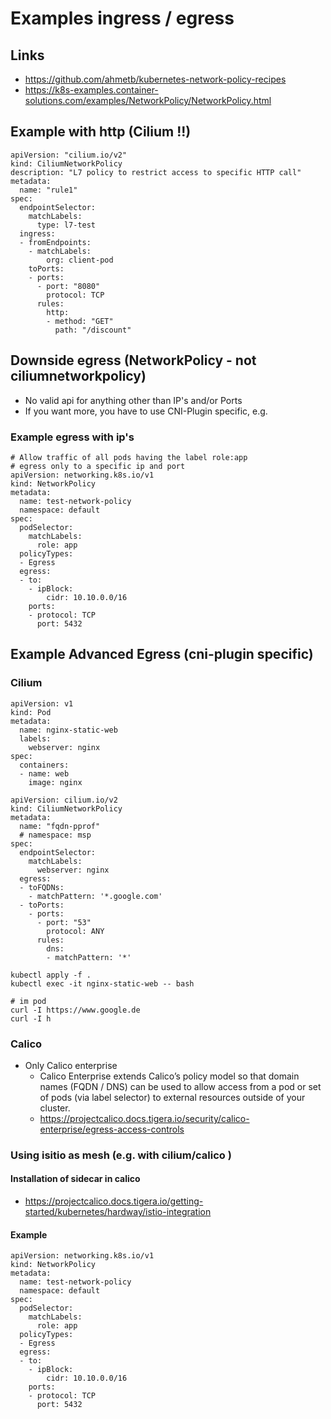 # Examples ingress / egress 

## Links 

  * https://github.com/ahmetb/kubernetes-network-policy-recipes
  * https://k8s-examples.container-solutions.com/examples/NetworkPolicy/NetworkPolicy.html

## Example with http (Cilium !!) 

```
apiVersion: "cilium.io/v2"
kind: CiliumNetworkPolicy
description: "L7 policy to restrict access to specific HTTP call"
metadata:
  name: "rule1"
spec:
  endpointSelector:
    matchLabels:
      type: l7-test
  ingress:
  - fromEndpoints:
    - matchLabels:
        org: client-pod
    toPorts:
    - ports:
      - port: "8080"
        protocol: TCP
      rules:
        http:
        - method: "GET"
          path: "/discount"
```          
   
## Downside egress (NetworkPolicy - not ciliumnetworkpolicy)

  * No valid api for anything other than IP's and/or Ports
  * If you want more, you have to use CNI-Plugin specific, e.g. 

### Example egress with ip's 

```
# Allow traffic of all pods having the label role:app
# egress only to a specific ip and port 
apiVersion: networking.k8s.io/v1
kind: NetworkPolicy
metadata:
  name: test-network-policy
  namespace: default
spec:
  podSelector:
    matchLabels:
      role: app
  policyTypes:
  - Egress
  egress:
  - to:
    - ipBlock:
        cidr: 10.10.0.0/16
    ports:
    - protocol: TCP 
      port: 5432
```

## Example Advanced Egress (cni-plugin specific) 

### Cilium

```
apiVersion: v1
kind: Pod
metadata:
  name: nginx-static-web
  labels:
    webserver: nginx
spec:
  containers:
  - name: web
    image: nginx
```

```
apiVersion: cilium.io/v2
kind: CiliumNetworkPolicy
metadata:
  name: "fqdn-pprof"
  # namespace: msp
spec:
  endpointSelector:
    matchLabels:
      webserver: nginx
  egress:
  - toFQDNs:
    - matchPattern: '*.google.com'
  - toPorts:
    - ports:
      - port: "53"
        protocol: ANY
      rules:
        dns:
        - matchPattern: '*'
```

```
kubectl apply -f .
kubectl exec -it nginx-static-web -- bash 
```

```
# im pod 
curl -I https://www.google.de 
curl -I h
```

### Calico 

  * Only Calico enterprise 
    * Calico Enterprise extends Calico’s policy model so that domain names (FQDN / DNS) can be used to allow access from a pod or set of pods (via label selector) to external resources outside of your cluster.
    * https://projectcalico.docs.tigera.io/security/calico-enterprise/egress-access-controls

### Using isitio as mesh (e.g. with cilium/calico )

#### Installation of sidecar in calico 

  * https://projectcalico.docs.tigera.io/getting-started/kubernetes/hardway/istio-integration

#### Example 

```
apiVersion: networking.k8s.io/v1
kind: NetworkPolicy
metadata:
  name: test-network-policy
  namespace: default
spec:
  podSelector:
    matchLabels:
      role: app
  policyTypes:
  - Egress
  egress:
  - to:
    - ipBlock:
        cidr: 10.10.0.0/16
    ports:
    - protocol: TCP 
      port: 5432
```
